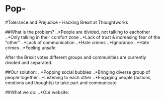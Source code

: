 # Pop-

#Tolerance and Prejudice - Hacking Brexit at Thoughtworks

##What is the problem?
..*People are divided, not talking to eachother
..*Only talking in their comfort zone
..*Lack of trust & increasing fear of the "other"
..*Lack of communication
..*Hate crimes
..*Ignorance
..*Hate crimes
..*Feeling unsafe


After the Brexit votes different groups and communities are currently divided and separated.


##Our solution:
..*Popping social bubbles
..*Bringing diverse group of people together
..*Listening to each other
..*Engaging people (actions, emotions and thoughts) to take part and communicate


##What we do:
..*Our website: 

